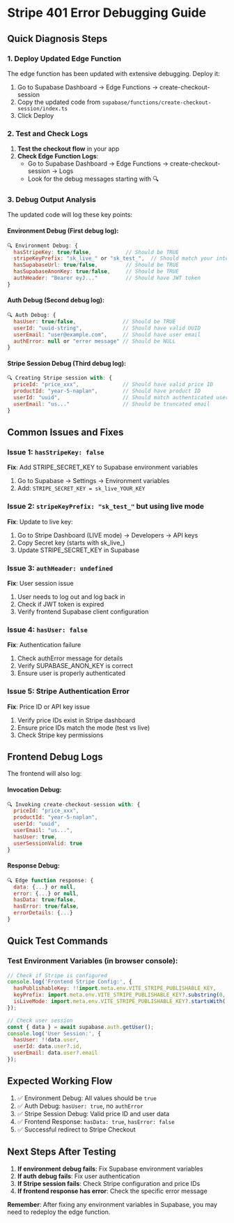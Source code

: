# Stripe 401 Error Debugging Guide

## Quick Diagnosis Steps

### 1. **Deploy Updated Edge Function**
The edge function has been updated with extensive debugging. Deploy it:

1. Go to Supabase Dashboard → Edge Functions → create-checkout-session
2. Copy the updated code from `supabase/functions/create-checkout-session/index.ts`
3. Click Deploy

### 2. **Test and Check Logs**

1. **Test the checkout flow** in your app
2. **Check Edge Function Logs**:
   - Go to Supabase Dashboard → Edge Functions → create-checkout-session → Logs
   - Look for the debug messages starting with 🔍

### 3. **Debug Output Analysis**

The updated code will log these key points:

#### **Environment Debug** (First debug log):
```javascript
🔍 Environment Debug: {
  hasStripeKey: true/false,           // Should be TRUE
  stripeKeyPrefix: "sk_live_" or "sk_test_",  // Should match your intended mode
  hasSupabaseUrl: true/false,         // Should be TRUE
  hasSupabaseAnonKey: true/false,     // Should be TRUE
  authHeader: "Bearer eyJ..."         // Should have JWT token
}
```

#### **Auth Debug** (Second debug log):
```javascript
🔍 Auth Debug: {
  hasUser: true/false,               // Should be TRUE
  userId: "uuid-string",             // Should have valid UUID
  userEmail: "user@example.com",     // Should have user email
  authError: null or "error message" // Should be NULL
}
```

#### **Stripe Session Debug** (Third debug log):
```javascript
🔍 Creating Stripe session with: {
  priceId: "price_xxx",              // Should have valid price ID
  productId: "year-5-naplan",        // Should have product ID
  userId: "uuid",                    // Should match authenticated user
  userEmail: "us..."                 // Should be truncated email
}
```

## **Common Issues and Fixes**

### **Issue 1: `hasStripeKey: false`**
**Fix**: Add STRIPE_SECRET_KEY to Supabase environment variables
1. Go to Supabase → Settings → Environment variables
2. Add: `STRIPE_SECRET_KEY = sk_live_YOUR_KEY`

### **Issue 2: `stripeKeyPrefix: "sk_test_"` but using live mode**
**Fix**: Update to live key:
1. Go to Stripe Dashboard (LIVE mode) → Developers → API keys
2. Copy Secret key (starts with sk_live_)
3. Update STRIPE_SECRET_KEY in Supabase

### **Issue 3: `authHeader: undefined`**
**Fix**: User session issue
1. User needs to log out and log back in
2. Check if JWT token is expired
3. Verify frontend Supabase client configuration

### **Issue 4: `hasUser: false`**
**Fix**: Authentication failure
1. Check authError message for details
2. Verify SUPABASE_ANON_KEY is correct
3. Ensure user is properly authenticated

### **Issue 5: Stripe Authentication Error**
**Fix**: Price ID or API key issue
1. Verify price IDs exist in Stripe dashboard
2. Ensure price IDs match the mode (test vs live)
3. Check Stripe key permissions

## **Frontend Debug Logs**

The frontend will also log:

#### **Invocation Debug**:
```javascript
🔍 Invoking create-checkout-session with: {
  priceId: "price_xxx",
  productId: "year-5-naplan",
  userId: "uuid",
  userEmail: "us...",
  hasUser: true,
  userSessionValid: true
}
```

#### **Response Debug**:
```javascript
🔍 Edge function response: {
  data: {...} or null,
  error: {...} or null,
  hasData: true/false,
  hasError: true/false,
  errorDetails: {...}
}
```

## **Quick Test Commands**

### Test Environment Variables (in browser console):
```javascript
// Check if Stripe is configured
console.log('Frontend Stripe Config:', {
  hasPublishableKey: !!import.meta.env.VITE_STRIPE_PUBLISHABLE_KEY,
  keyPrefix: import.meta.env.VITE_STRIPE_PUBLISHABLE_KEY?.substring(0, 8),
  isLiveMode: import.meta.env.VITE_STRIPE_PUBLISHABLE_KEY?.startsWith('pk_live_')
});

// Check user session
const { data } = await supabase.auth.getUser();
console.log('User Session:', {
  hasUser: !!data.user,
  userId: data.user?.id,
  userEmail: data.user?.email
});
```

## **Expected Working Flow**

1. ✅ Environment Debug: All values should be `true`
2. ✅ Auth Debug: `hasUser: true`, no `authError`
3. ✅ Stripe Session Debug: Valid price ID and user data
4. ✅ Frontend Response: `hasData: true`, `hasError: false`
5. ✅ Successful redirect to Stripe Checkout

## **Next Steps After Testing**

1. **If environment debug fails**: Fix Supabase environment variables
2. **If auth debug fails**: Fix user authentication
3. **If Stripe session fails**: Check Stripe configuration and price IDs
4. **If frontend response has error**: Check the specific error message

**Remember**: After fixing any environment variables in Supabase, you may need to redeploy the edge function.